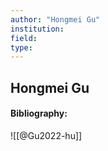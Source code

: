 ```yaml
---
author: "Hongmei Gu"
institution:
field:
type:
---
```


## Hongmei Gu
#### Bibliography:

![[@Gu2022-hu]]